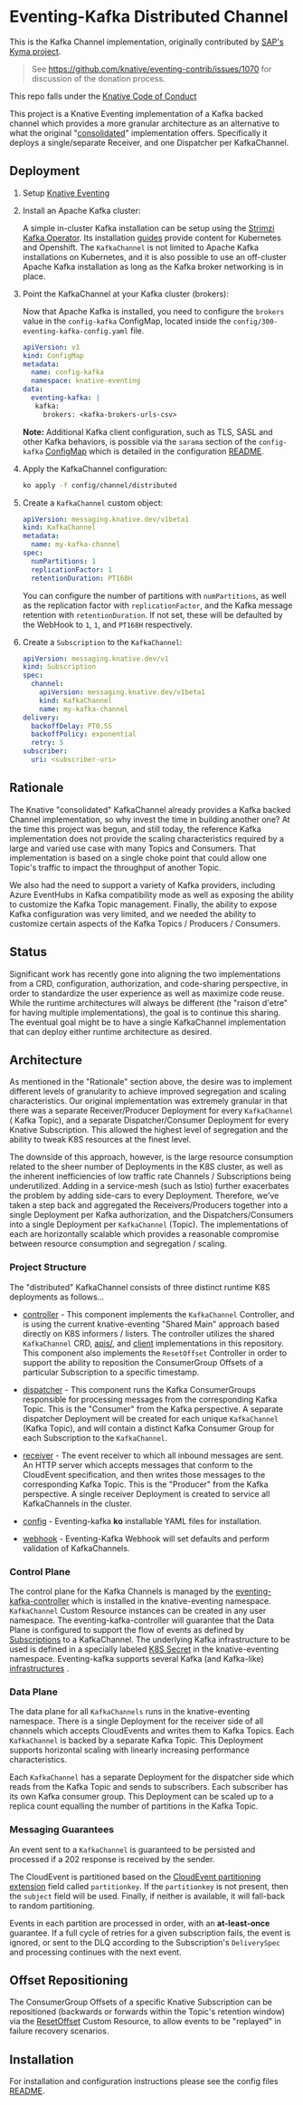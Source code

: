 # Eventing-Kafka Distributed Channel

This is the Kafka Channel implementation, originally contributed by
[SAP's Kyma project](https://github.com/kyma-project).

> See <https://github.com/knative/eventing-contrib/issues/1070> for discussion
> of the donation process.

This repo falls under the
[Knative Code of Conduct](https://github.com/knative/community/blob/master/CODE-OF-CONDUCT.md)

This project is a Knative Eventing implementation of a Kafka backed channel
which provides a more granular architecture as an alternative to what the
original "[consolidated](../consolidated)" implementation offers. Specifically
it deploys a single/separate Receiver, and one Dispatcher per KafkaChannel.

## Deployment

1. Setup
   [Knative Eventing](https://knative.dev/docs/install/any-kubernetes-cluster/#installing-the-eventing-component)


2. Install an Apache Kafka cluster:

   A simple in-cluster Kafka installation can be setup using the
   [Strimzi Kafka Operator](http://strimzi.io). Its installation
   [guides](http://strimzi.io/quickstarts/) provide content for Kubernetes and
   Openshift. The `KafkaChannel` is not limited to Apache Kafka installations on
   Kubernetes, and it is also possible to use an off-cluster Apache Kafka
   installation as long as the Kafka broker networking is in place.


3. Point the KafkaChannel at your Kafka cluster (brokers):

   Now that Apache Kafka is installed, you need to configure the
   `brokers` value in the `config-kafka` ConfigMap, located inside the
   `config/300-eventing-kafka-config.yaml` file.

   ```yaml
   apiVersion: v1
   kind: ConfigMap
   metadata:
     name: config-kafka
     namespace: knative-eventing
   data:
     eventing-kafka: |
      kafka:
        brokers: <kafka-brokers-urls-csv>
   ```

   **Note:** Additional Kafka client configuration, such as TLS, SASL and other
   Kafka behaviors, is possible via the `sarama` section of
   the `config-kafka` [ConfigMap](../../../config/channel/distributed/300-eventing-kafka-configmap.yaml)
   which is detailed in the
   configuration [README](../../../config/channel/distributed/README.md).


4. Apply the KafkaChannel configuration:

   ```sh
   ko apply -f config/channel/distributed
   ```

5. Create a `KafkaChannel` custom object:

   ```yaml
   apiVersion: messaging.knative.dev/v1beta1
   kind: KafkaChannel
   metadata:
     name: my-kafka-channel
   spec:
     numPartitions: 1
     replicationFactor: 1
     retentionDuration: PT168H
   ```

   You can configure the number of partitions with `numPartitions`, as well as
   the replication factor with `replicationFactor`, and the Kafka message
   retention with `retentionDuration`. If not set, these will be defaulted by
   the WebHook to `1`, `1`, and `PT168H` respectively.


6. Create a `Subscription` to the `KafkaChannel`:

   ```yaml
   apiVersion: messaging.knative.dev/v1
   kind: Subscription
   spec:
     channel:
       apiVersion: messaging.knative.dev/v1beta1
       kind: KafkaChannel
       name: my-kafka-channel
   delivery:
     backoffDelay: PT0.5S
     backoffPolicy: exponential
     retry: 5
   subscriber:
     uri: <subscriber-uri>
   ```

## Rationale

The Knative "consolidated" KafkaChannel already provides a Kafka backed Channel
implementation, so why invest the time in building another one? At the time this
project was begun, and still today, the reference Kafka implementation does not
provide the scaling characteristics required by a large and varied use case with
many Topics and Consumers. That implementation is based on a single choke point
that could allow one Topic's traffic to impact the throughput of another Topic.

We also had the need to support a variety of Kafka providers, including Azure
EventHubs in Kafka compatibility mode as well as exposing the ability to
customize the Kafka Topic management. Finally, the ability to expose Kafka
configuration was very limited, and we needed the ability to customize certain
aspects of the Kafka Topics / Producers / Consumers.

## Status

Significant work has recently gone into aligning the two implementations from a
CRD, configuration, authorization, and code-sharing perspective, in order to
standardize the user experience as well as maximize code reuse. While the
runtime architectures will always be different
(the "raison d'etre" for having multiple implementations), the goal is to
continue this sharing. The eventual goal might be to have a single KafkaChannel
implementation that can deploy either runtime architecture as desired.

## Architecture

As mentioned in the "Rationale" section above, the desire was to implement
different levels of granularity to achieve improved segregation and scaling
characteristics. Our original implementation was extremely granular in that
there was a separate Receiver/Producer Deployment for every `KafkaChannel` (
Kafka Topic), and a separate Dispatcher/Consumer Deployment for every Knative
Subscription. This allowed the highest level of segregation and the ability to
tweak K8S resources at the finest level.

The downside of this approach, however, is the large resource consumption
related to the sheer number of Deployments in the K8S cluster, as well as the
inherent inefficiencies of low traffic rate Channels / Subscriptions being
underutilized. Adding in a service-mesh (such as Istio) further exacerbates the
problem by adding side-cars to every Deployment. Therefore, we've taken a step
back and aggregated the Receivers/Producers together into a single Deployment
per Kafka authorization, and the Dispatchers/Consumers into a single Deployment
per
`KafkaChannel` (Topic). The implementations of each are horizontally scalable
which provides a reasonable compromise between resource consumption and
segregation / scaling.

### Project Structure

The "distributed" KafkaChannel consists of three distinct runtime K8S
deployments as follows...

- [controller](controller/README.md) - This component implements the
  `KafkaChannel` Controller, and is using the current knative-eventing "Shared
  Main" approach based directly on K8S informers / listers. The controller
  utilizes the shared `KafkaChannel` CRD, [apis/](../../../pkg/apis), and
  [client](../../../pkg/client) implementations in this repository. This
  component also implements the `ResetOffset` Controller in order to support the
  ability to reposition the ConsumerGroup Offsets of a particular Subscription
  to a specific timestamp.

- [dispatcher](dispatcher/README.md) - This component runs the Kafka
  ConsumerGroups responsible for processing messages from the corresponding
  Kafka Topic. This is the "Consumer" from the Kafka perspective. A separate
  dispatcher Deployment will be created for each unique `KafkaChannel` (Kafka
  Topic), and will contain a distinct Kafka Consumer Group for each Subscription
  to the `KafkaChannel`.

- [receiver](receiver/README.md) - The event receiver to which all inbound
  messages are sent. An HTTP server which accepts messages that conform to the
  CloudEvent specification, and then writes those messages to the corresponding
  Kafka Topic. This is the "Producer" from the Kafka perspective. A single
  receiver Deployment is created to service all KafkaChannels in the cluster.

- [config](../../../config/channel/distributed/README.md) - Eventing-kafka
  **ko** installable YAML files for installation.

- [webhook](../../../cmd/webhook) - Eventing-Kafka Webhook will set defaults and
  perform validation of KafkaChannels.

### Control Plane

The control plane for the Kafka Channels is managed by the
[eventing-kafka-controller](controller/README.md) which is installed in the
knative-eventing namespace. `KafkaChannel` Custom Resource instances can be
created in any user namespace. The eventing-kafka-controller will guarantee that
the Data Plane is configured to support the flow of events as defined by
[Subscriptions](https://knative.dev/docs/reference/eventing/#messaging.knative.dev/v1alpha1.Subscription)
to a KafkaChannel. The underlying Kafka infrastructure to be used is defined in
a specially labeled
[K8S Secret](../../../config/channel/distributed/README.md#Credentials) in the
knative-eventing namespace. Eventing-kafka supports several Kafka (and
Kafka-like)
[infrastructures](../../../config/channel/distributed/README.md#Kafka%20Providers)
.

### Data Plane

The data plane for all `KafkaChannels` runs in the knative-eventing namespace.
There is a single Deployment for the receiver side of all channels which accepts
CloudEvents and writes them to Kafka Topics. Each `KafkaChannel` is backed by a
separate Kafka Topic. This Deployment supports horizontal scaling with linearly
increasing performance characteristics.

Each `KafkaChannel` has a separate Deployment for the dispatcher side which
reads from the Kafka Topic and sends to subscribers. Each subscriber has its own
Kafka consumer group. This Deployment can be scaled up to a replica count
equalling the number of partitions in the Kafka Topic.

### Messaging Guarantees

An event sent to a `KafkaChannel` is guaranteed to be persisted and processed if
a 202 response is received by the sender.

The CloudEvent is partitioned based on the
[CloudEvent partitioning extension](https://github.com/cloudevents/spec/blob/master/extensions/partitioning.md)
field called `partitionkey`. If the `partitionkey` is not present, then the
`subject` field will be used. Finally, if neither is available, it will
fall-back to random partitioning.

Events in each partition are processed in order, with an **at-least-once**
guarantee. If a full cycle of retries for a given subscription fails, the event
is ignored, or sent to the DLQ according to the Subscription's `DeliverySpec`
and processing continues with the next event.

## Offset Repositioning

The ConsumerGroup Offsets of a specific Knative Subscription can be
repositioned (backwards or forwards within the Topic's retention window) via the
[ResetOffset](../../../config/command/resetoffset/README.md) Custom Resource, to
allow events to be "replayed" in failure recovery scenarios.

## Installation

For installation and configuration instructions please see the config files
[README](../../../config/channel/distributed/README.md).
